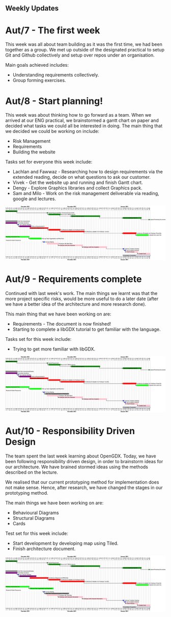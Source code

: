 ## Weekly Updates

# Aut/7 - The first week

This week was all about team building as it was the first time, 
we had been together as a group. We met up outside of the designated 
practical to setup Git and Github collectively and setup over repos 
under an organisation.

Main goals achieved includes:


* Understanding requirements collectively.
* Group forming exercises.

# Aut/8 - Start planning!

This week was about thinking how to go forward as a team. 
When we arrived at our ENG practical, we brainstormed a gantt chart
on paper and decided what tasks we could all be interested in
doing. The main thing that we decided we could be working on include:

* Risk Management
* Requirements
* Building the website

Tasks set for everyone this week include:

* Lachlan and Fawwaz - Researching how to design requirements
via the extended reading, decide on what questions to ask our
customer.
* Vivek - Get the website up and running and finish Gantt chart.
* Dengy - Explore Graphics libraries and collect Graphics pack.
* Sam and Milo - Work on the risk management deliverable via
reading, google and lectures.

![Picture of the initial gantt chart](initial_gantt.png)

# Aut/9 - Requirements complete

Continued with last week's work. The main things we learnt was
that the more project specific risks, would be more useful to
do a later date (after we have a better idea of the architecture
and more research done).

This main thing that we have been working on are:

* Requirements - The document is now finished!
* Starting to complete a libGDX tutorial to get familiar
with the language.

Tasks set for this week include:

* Trying to get more familiar with libGDX.

![Picture of the aut/9 gantt chart](aut9.png)

# Aut/10 - Responsibility Driven Design

The team spent the last week learning about OpenGDX. Today, we have 
been following responsibility driven design, in order to brainstorm 
ideas for our architecture. We have brained stormed ideas
using the methods described on the lecture.

We realised that our current prototyping method for implementation does
not make sense. Hence, after research, we have changed the stages in 
our prototyping method.

The main things we have been working on are:

* Behavioural Diagrams
* Structural Diagrams
* Cards

Test set for this week include:

* Start development by developing map using Tiled.
* Finish architecture document.

![Picture of the aut/10 gantt chart](aut10.png)
